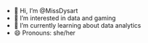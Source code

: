 - 👋 Hi, I’m @MissDysart
- 👀 I’m interested in data and gaming
- 🌱 I’m currently learning about data analytics
- 😄 Pronouns: she/her

<!---
MissDysart/MissDysart is a ✨ special ✨ repository because its `README.md` (this file) appears on your GitHub profile.
You can click the Preview link to take a look at your changes.
--->
